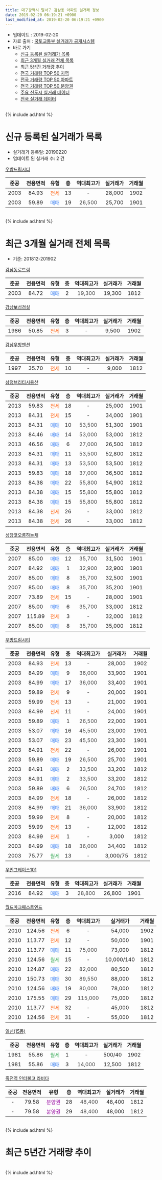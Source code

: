 ```yaml
---
title: 대구광역시 달서구 감삼동 아파트 실거래 정보
date: 2019-02-20 06:19:21 +0900
last_modified_at: 2019-02-20 06:19:21 +0900
---
```


* 업데이트 : 2019-02-20
* 자료 출처 : [국토교통부 실거래가 공개시스템](http://rt.molit.go.kr)
* 바로 가기
    * [신규 등록된 실거래가 목록](#신규-등록된-실거래가-목록)
    * [최근 3개월 실거래 전체 목록](#최근-3개월-실거래-전체-목록)
    * [최근 5년간 거래량 추이](#최근-5년간-거래량-추이)
    * [전국 거래량 TOP 50 지역](https://inasie.github.io/apt-trade-info/최근-3개월-전국에서-가장-거래가-많이-발생한-지역)
    * [전국 거래량 TOP 50 아파트](https://inasie.github.io/apt-trade-info/최근-3개월-전국에서-가장-거래가-많이-발생한-아파트)
    * [전국 거래량 TOP 50 분양권](https://inasie.github.io/apt-trade-info/최근-3개월-전국에서-가장-거래가-많이-발생한-분양권)
    * [주요 신도시 실거래 데이터](https://inasie.github.io/apt-trade-info/주요-신도시)
    * [전국 실거래 데이터](https://inasie.github.io/apt-trade-info/전국)
<br>
{% include ad.html %}
<br>

# 신규 등록된 실거래가 목록
* 실거래가 등록일: 20190220
* 업데이트 된 실거래 수: 2 건


[우방드림시티](https://search.naver.com/search.naver?query=%EB%8C%80%EA%B5%AC%EA%B4%91%EC%97%AD%EC%8B%9C+%EB%8B%AC%EC%84%9C%EA%B5%AC+%EA%B0%90%EC%82%BC%EB%8F%99+%EC%9A%B0%EB%B0%A9%EB%93%9C%EB%A6%BC%EC%8B%9C%ED%8B%B0)

|준공|전용면적|유형|층|역대최고가|실거래가|거래월|
|:---:|:---:|:---:|:---:|:---:|:---:|:---:|
|2003|84.93|<span style="color:#ff5a00">전세</span>|13|<span style="color:#444444">-</span>|28,000|1902|
|2003|59.89|<span style="color:#4285f3">매매</span>|19|<span style="color:#444444">26,500</span>|25,700|1901|


<br>
{% include ad.html %}
<br>

# 최근 3개월 실거래 전체 목록
* 기준: 201812-201902


[감삼동로드림](https://search.naver.com/search.naver?query=%EB%8C%80%EA%B5%AC%EA%B4%91%EC%97%AD%EC%8B%9C+%EB%8B%AC%EC%84%9C%EA%B5%AC+%EA%B0%90%EC%82%BC%EB%8F%99+%EA%B0%90%EC%82%BC%EB%8F%99%EB%A1%9C%EB%93%9C%EB%A6%BC)

|준공|전용면적|유형|층|역대최고가|실거래가|거래월|
|:---:|:---:|:---:|:---:|:---:|:---:|:---:|
|2003|84.72|<span style="color:#4285f3">매매</span>|2|<span style="color:#444444">19,300</span>|19,300|1812|

[감삼보성청실](https://search.naver.com/search.naver?query=%EB%8C%80%EA%B5%AC%EA%B4%91%EC%97%AD%EC%8B%9C+%EB%8B%AC%EC%84%9C%EA%B5%AC+%EA%B0%90%EC%82%BC%EB%8F%99+%EA%B0%90%EC%82%BC%EB%B3%B4%EC%84%B1%EC%B2%AD%EC%8B%A4)

|준공|전용면적|유형|층|역대최고가|실거래가|거래월|
|:---:|:---:|:---:|:---:|:---:|:---:|:---:|
|1986|50.85|<span style="color:#ff5a00">전세</span>|3|<span style="color:#444444">-</span>|9,500|1902|

[감삼우방맨션](https://search.naver.com/search.naver?query=%EB%8C%80%EA%B5%AC%EA%B4%91%EC%97%AD%EC%8B%9C+%EB%8B%AC%EC%84%9C%EA%B5%AC+%EA%B0%90%EC%82%BC%EB%8F%99+%EA%B0%90%EC%82%BC%EC%9A%B0%EB%B0%A9%EB%A7%A8%EC%85%98)

|준공|전용면적|유형|층|역대최고가|실거래가|거래월|
|:---:|:---:|:---:|:---:|:---:|:---:|:---:|
|1997|35.70|<span style="color:#ff5a00">전세</span>|10|<span style="color:#444444">-</span>|9,000|1812|

[삼정브리티시용산](https://search.naver.com/search.naver?query=%EB%8C%80%EA%B5%AC%EA%B4%91%EC%97%AD%EC%8B%9C+%EB%8B%AC%EC%84%9C%EA%B5%AC+%EA%B0%90%EC%82%BC%EB%8F%99+%EC%82%BC%EC%A0%95%EB%B8%8C%EB%A6%AC%ED%8B%B0%EC%8B%9C%EC%9A%A9%EC%82%B0)

|준공|전용면적|유형|층|역대최고가|실거래가|거래월|
|:---:|:---:|:---:|:---:|:---:|:---:|:---:|
|2013|59.83|<span style="color:#ff5a00">전세</span>|18|<span style="color:#444444">-</span>|25,000|1901|
|2013|84.31|<span style="color:#ff5a00">전세</span>|15|<span style="color:#444444">-</span>|34,000|1901|
|2013|84.31|<span style="color:#4285f3">매매</span>|10|<span style="color:#444444">53,500</span>|51,300|1901|
|2013|84.46|<span style="color:#4285f3">매매</span>|14|<span style="color:#444444">53,000</span>|53,000|1812|
|2013|46.56|<span style="color:#4285f3">매매</span>|6|<span style="color:#444444">27,000</span>|26,500|1812|
|2013|84.31|<span style="color:#4285f3">매매</span>|11|<span style="color:#444444">53,500</span>|52,800|1812|
|2013|84.31|<span style="color:#4285f3">매매</span>|13|<span style="color:#444444">53,500</span>|53,500|1812|
|2013|59.83|<span style="color:#4285f3">매매</span>|18|<span style="color:#444444">37,000</span>|36,500|1812|
|2013|84.38|<span style="color:#4285f3">매매</span>|22|<span style="color:#444444">55,800</span>|54,900|1812|
|2013|84.38|<span style="color:#4285f3">매매</span>|15|<span style="color:#444444">55,800</span>|55,800|1812|
|2013|84.38|<span style="color:#4285f3">매매</span>|15|<span style="color:#444444">55,800</span>|55,800|1812|
|2013|84.38|<span style="color:#ff5a00">전세</span>|26|<span style="color:#444444">-</span>|33,000|1812|
|2013|84.38|<span style="color:#ff5a00">전세</span>|26|<span style="color:#444444">-</span>|33,000|1812|

[성당코오롱하늘채](https://search.naver.com/search.naver?query=%EB%8C%80%EA%B5%AC%EA%B4%91%EC%97%AD%EC%8B%9C+%EB%8B%AC%EC%84%9C%EA%B5%AC+%EA%B0%90%EC%82%BC%EB%8F%99+%EC%84%B1%EB%8B%B9%EC%BD%94%EC%98%A4%EB%A1%B1%ED%95%98%EB%8A%98%EC%B1%84)

|준공|전용면적|유형|층|역대최고가|실거래가|거래월|
|:---:|:---:|:---:|:---:|:---:|:---:|:---:|
|2007|85.00|<span style="color:#4285f3">매매</span>|12|<span style="color:#444444">35,700</span>|31,500|1901|
|2007|84.92|<span style="color:#4285f3">매매</span>|1|<span style="color:#444444">32,900</span>|32,900|1901|
|2007|85.00|<span style="color:#4285f3">매매</span>|8|<span style="color:#444444">35,700</span>|32,500|1901|
|2007|85.00|<span style="color:#4285f3">매매</span>|8|<span style="color:#444444">35,700</span>|35,200|1901|
|2007|73.89|<span style="color:#ff5a00">전세</span>|15|<span style="color:#444444">-</span>|28,000|1901|
|2007|85.00|<span style="color:#4285f3">매매</span>|6|<span style="color:#444444">35,700</span>|33,000|1812|
|2007|115.89|<span style="color:#ff5a00">전세</span>|3|<span style="color:#444444">-</span>|32,000|1812|
|2007|85.00|<span style="color:#4285f3">매매</span>|8|<span style="color:#444444">35,700</span>|35,000|1812|

[우방드림시티](https://search.naver.com/search.naver?query=%EB%8C%80%EA%B5%AC%EA%B4%91%EC%97%AD%EC%8B%9C+%EB%8B%AC%EC%84%9C%EA%B5%AC+%EA%B0%90%EC%82%BC%EB%8F%99+%EC%9A%B0%EB%B0%A9%EB%93%9C%EB%A6%BC%EC%8B%9C%ED%8B%B0)

|준공|전용면적|유형|층|역대최고가|실거래가|거래월|
|:---:|:---:|:---:|:---:|:---:|:---:|:---:|
|2003|84.93|<span style="color:#ff5a00">전세</span>|13|<span style="color:#444444">-</span>|28,000|1902|
|2003|84.99|<span style="color:#4285f3">매매</span>|9|<span style="color:#444444">36,000</span>|33,900|1901|
|2003|84.99|<span style="color:#4285f3">매매</span>|17|<span style="color:#444444">36,000</span>|33,400|1901|
|2003|59.89|<span style="color:#ff5a00">전세</span>|9|<span style="color:#444444">-</span>|20,000|1901|
|2003|59.99|<span style="color:#ff5a00">전세</span>|13|<span style="color:#444444">-</span>|21,000|1901|
|2003|84.99|<span style="color:#ff5a00">전세</span>|11|<span style="color:#444444">-</span>|24,000|1901|
|2003|59.89|<span style="color:#4285f3">매매</span>|1|<span style="color:#444444">26,500</span>|22,000|1901|
|2003|53.07|<span style="color:#4285f3">매매</span>|16|<span style="color:#444444">45,500</span>|23,000|1901|
|2003|53.07|<span style="color:#4285f3">매매</span>|23|<span style="color:#444444">45,500</span>|23,300|1901|
|2003|84.91|<span style="color:#ff5a00">전세</span>|22|<span style="color:#444444">-</span>|26,000|1901|
|2003|59.89|<span style="color:#4285f3">매매</span>|19|<span style="color:#444444">26,500</span>|25,700|1901|
|2003|84.91|<span style="color:#4285f3">매매</span>|2|<span style="color:#444444">33,500</span>|33,200|1812|
|2003|84.91|<span style="color:#4285f3">매매</span>|2|<span style="color:#444444">33,500</span>|33,200|1812|
|2003|59.89|<span style="color:#4285f3">매매</span>|6|<span style="color:#444444">26,500</span>|24,700|1812|
|2003|84.99|<span style="color:#ff5a00">전세</span>|18|<span style="color:#444444">-</span>|26,000|1812|
|2003|84.99|<span style="color:#4285f3">매매</span>|21|<span style="color:#444444">36,000</span>|33,900|1812|
|2003|59.99|<span style="color:#ff5a00">전세</span>|8|<span style="color:#444444">-</span>|20,000|1812|
|2003|59.99|<span style="color:#ff5a00">전세</span>|13|<span style="color:#444444">-</span>|12,000|1812|
|2003|84.99|<span style="color:#ff5a00">전세</span>|1|<span style="color:#444444">-</span>|3,000|1812|
|2003|84.99|<span style="color:#4285f3">매매</span>|18|<span style="color:#444444">36,000</span>|34,400|1812|
|2003|75.77|<span style="color:#34a853">월세</span>|13|<span style="color:#444444">-</span>|3,000/75|1812|


<script async src="//pagead2.googlesyndication.com/pagead/js/adsbygoogle.js"></script>
<!-- 기본 -->
<ins class="adsbygoogle"
     style="display:block"
     data-ad-client="ca-pub-2446590836940007"
     data-ad-slot="1659523306"
     data-ad-format="auto"
     data-full-width-responsive="true"></ins>
<script>
(adsbygoogle = window.adsbygoogle || []).push({});
</script>


[우인그레이스101](https://search.naver.com/search.naver?query=%EB%8C%80%EA%B5%AC%EA%B4%91%EC%97%AD%EC%8B%9C+%EB%8B%AC%EC%84%9C%EA%B5%AC+%EA%B0%90%EC%82%BC%EB%8F%99+%EC%9A%B0%EC%9D%B8%EA%B7%B8%EB%A0%88%EC%9D%B4%EC%8A%A4101)

|준공|전용면적|유형|층|역대최고가|실거래가|거래월|
|:---:|:---:|:---:|:---:|:---:|:---:|:---:|
|2016|84.92|<span style="color:#4285f3">매매</span>|3|<span style="color:#444444">28,800</span>|26,800|1901|

[월드마크웨스트엔드](https://search.naver.com/search.naver?query=%EB%8C%80%EA%B5%AC%EA%B4%91%EC%97%AD%EC%8B%9C+%EB%8B%AC%EC%84%9C%EA%B5%AC+%EA%B0%90%EC%82%BC%EB%8F%99+%EC%9B%94%EB%93%9C%EB%A7%88%ED%81%AC%EC%9B%A8%EC%8A%A4%ED%8A%B8%EC%97%94%EB%93%9C)

|준공|전용면적|유형|층|역대최고가|실거래가|거래월|
|:---:|:---:|:---:|:---:|:---:|:---:|:---:|
|2010|124.56|<span style="color:#ff5a00">전세</span>|6|<span style="color:#444444">-</span>|54,000|1902|
|2010|113.77|<span style="color:#ff5a00">전세</span>|12|<span style="color:#444444">-</span>|50,000|1901|
|2010|113.77|<span style="color:#4285f3">매매</span>|11|<span style="color:#444444">75,000</span>|73,000|1812|
|2010|124.56|<span style="color:#34a853">월세</span>|15|<span style="color:#444444">-</span>|10,000/140|1812|
|2010|124.87|<span style="color:#4285f3">매매</span>|22|<span style="color:#444444">82,000</span>|80,500|1812|
|2010|150.73|<span style="color:#4285f3">매매</span>|30|<span style="color:#444444">89,550</span>|88,000|1812|
|2010|124.56|<span style="color:#4285f3">매매</span>|19|<span style="color:#444444">80,000</span>|78,000|1812|
|2010|175.55|<span style="color:#4285f3">매매</span>|29|<span style="color:#444444">115,000</span>|75,000|1812|
|2010|113.77|<span style="color:#ff5a00">전세</span>|32|<span style="color:#444444">-</span>|45,000|1812|
|2010|124.56|<span style="color:#ff5a00">전세</span>|31|<span style="color:#444444">-</span>|55,000|1812|

[일신(15동)](https://search.naver.com/search.naver?query=%EB%8C%80%EA%B5%AC%EA%B4%91%EC%97%AD%EC%8B%9C+%EB%8B%AC%EC%84%9C%EA%B5%AC+%EA%B0%90%EC%82%BC%EB%8F%99+%EC%9D%BC%EC%8B%A0%2815%EB%8F%99%29)

|준공|전용면적|유형|층|역대최고가|실거래가|거래월|
|:---:|:---:|:---:|:---:|:---:|:---:|:---:|
|1981|55.86|<span style="color:#34a853">월세</span>|1|<span style="color:#444444">-</span>|500/40|1902|
|1981|55.86|<span style="color:#4285f3">매매</span>|3|<span style="color:#444444">14,000</span>|12,500|1812|

[죽전역 인터불고 라비다](https://search.naver.com/search.naver?query=%EB%8C%80%EA%B5%AC%EA%B4%91%EC%97%AD%EC%8B%9C+%EB%8B%AC%EC%84%9C%EA%B5%AC+%EA%B0%90%EC%82%BC%EB%8F%99+%EC%A3%BD%EC%A0%84%EC%97%AD+%EC%9D%B8%ED%84%B0%EB%B6%88%EA%B3%A0+%EB%9D%BC%EB%B9%84%EB%8B%A4)

|준공|전용면적|유형|층|역대최고가|실거래가|거래월|
|:---:|:---:|:---:|:---:|:---:|:---:|:---:|
|-|79.58|<span style="color:#9C11A5">분양권</span>|28|<span style="color:#444444">48,400</span>|48,400|1812|
|-|79.58|<span style="color:#9C11A5">분양권</span>|29|<span style="color:#444444">48,400</span>|48,000|1812|


<br>
{% include ad.html %}
<br>

# 최근 5년간 거래량 추이


<div style="width:100%;">
    <canvas id="deal_progress" height="200"></canvas>
</div>

<script>
new Chart(document.getElementById("deal_progress"), {
    type: 'line',
    data: {
        labels: ['201402','201403','201404','201405','201406','201407','201408','201409','201410','201411','201412','201501','201502','201503','201504','201505','201506','201507','201508','201509','201510','201511','201512','201601','201602','201603','201604','201605','201606','201607','201608','201609','201610','201611','201612','201701','201702','201703','201704','201705','201706','201707','201708','201709','201710','201711','201712','201801','201802','201803','201804','201805','201806','201807','201808','201809','201810','201811','201812','201901','201902'],
        datasets: [{
            label: '매매',
            pointRadius: 1,
            data: [25, 31, 30, 22, 16, 26, 47, 45, 37, 36, 25, 35, 30, 58, 49, 62, 63, 48, 27, 28, 25, 17, 8, 11, 8, 20, 15, 13, 17, 16, 21, 28, 35, 37, 23, 21, 27, 29, 21, 29, 40, 81, 52, 41, 36, 29, 34, 42, 32, 45, 42, 38, 34, 19, 30, 37, 49, 20, 24, 12, 0],
            borderColor: "rgba(255, 201, 14, 1)",
            backgroundColor: "rgba(255, 201, 14, 0.5)",
            fill: false,
            lineTension: 0
        },{
            label: '전월세',
            pointRadius: 1,
            data: [11, 10, 11, 7, 12, 10, 10, 9, 10, 7, 11, 17, 15, 12, 18, 21, 20, 23, 11, 6, 8, 9, 17, 9, 6, 12, 5, 6, 12, 11, 4, 14, 18, 8, 10, 14, 9, 13, 17, 12, 17, 18, 14, 21, 13, 14, 9, 12, 9, 15, 12, 15, 14, 9, 12, 22, 15, 14, 12, 8, 4],
            borderColor: "rgba(0, 141, 185, 1)",
            backgroundColor: "rgba(0, 141, 185, 0.5)",
            fill: false,
            lineTension: 0
        }
        ]
    },
    options: {
        responsive: true,
        title: {
            display: false
        },
        tooltips: {
            mode: 'index',
            intersect: false
        },
        hover: {
            mode: 'nearest',
            intersect: true
        },
        scales: {
            xAxes: [{
                display: true,
                scaleLabel: {
                    display: true,
                    labelString: '년/월'
                }
            }],
            yAxes: [{
                display: true,
                ticks: {
                    suggestedMin: 0,
                },
                scaleLabel: {
                    display: true,
                    labelString: '실거래 수'
                }
            }]
        }
    }
});

</script>


<br>
{% include ad.html %}
<br>


